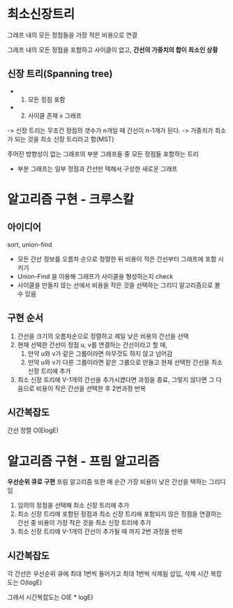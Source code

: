 # 최소신장트리

그래프 내의 모든 정점들을 가장 적은 비용으로 연결

그래프 내의 모든 정점을 포함하고 사이클이 없고,
**간선의 가중치의 합이 최소인 상황**

## 신장 트리(Spanning tree)

- 1. 모든 정점 포함
- 2. 사이클 존재 x 그래프

-> 신장 트리는 무조건 정점의 갯수가 n개일 때 간선이 n-1개가 된다.
-> 가중치가 최소가 되는 것을 최소 신장 트리라고 함(MST)

주어진 방향성이 없는 그래프의 부분 그래프들 중 모든 정점들 포함하는 트리

- 부분 그래프는 일부 정점과 간선만 택해서 구성한 새로운 그래프

# 알고리즘 구현 - 크루스칼

## 아이디어

sort, union-find

- 모든 간선 정보를 오름차 순으로 정렬한 뒤 비용이 적은 간선부터 그래프에 포함 시키기
- Union-Find 을 이용해 그래프가 사이클을 형성하는지 check
- 사이클을 만들지 않는 선에서 비용을 작은 것을 선택하는 그리디 알고리즘으로 볼 수 있음

## 구현 순서

1. 간선을 크기의 오름차순으로 정렬하고 제일 낮은 비용의 간선을 선택
2. 현재 선택한 간선이 정점 u, v를 연결하는 간선이라고 할 때,
   1. 만약 u와 v가 같은 그룹이라면 아무것도 하지 않고 넘어감
   2. 만약 u와 v가 다른 그룹이라면 같은 그룹으로 만들고 현재 선택한 간선을 최소 신장 트리에 추가
3. 최소 신장 트리에 V-1개의 간선을 추가시켰다면 과정을 종료, 그렇지 않다면 그 다음으로 비용이 작은 간선을 선택한 후 2번과정 반복

## 시간복잡도

간선 정렬 O(ElogE)

# 알고리즘 구현 - 프림 알고리즘

**우선순위 큐로 구현**
프림 알고리즘 또한 매 순간 가장 비용이 낮은 간선을 택하는 그리디임

1. 임의의 정점을 선택해 최소 신장 트리에 추가
2. 최소 신장 트리에 포함된 정점과 최소 신장 트리에 포함되지 않은 정점을 연결하는 간선 중 비용이 가장 작은 것을 최소 신장 트리에 추가
3. 최소 신장 트리에 V-1개의 간선이 추가될 때 까지 2번 과정을 반복

## 시간복잡도

각 간선은 우선순위 큐에 최대 1번씩 들어가고 최대 1번씩 삭제됨
삽입, 삭제 시간 복잡도는 O(logE)

그래서 시간복잡도는 O(E \* logE)
